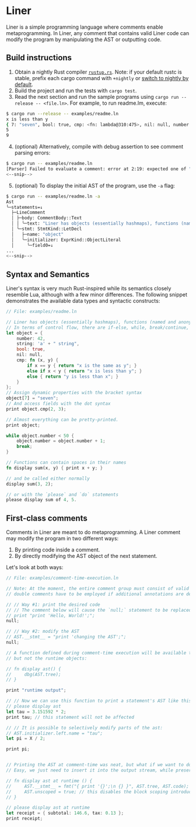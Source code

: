 # Liner

Liner is a simple programming language where comments enable metaprogramming.
In Liner, any comment that contains valid Liner code can modify the program by manipulating the AST or outputting code.

## Build instructions

1. Obtain a nightly Rust compiler [`rustup.rs`](https://rustup.rs/). Note: if your default rustc is stable, prefix each cargo command with `+nightly` or [switch to nightly by default](https://stackoverflow.com/a/58228429).
2. Build the project and run the tests with `cargo test`.
3. Read the next section and run the sample programs using `cargo run --release -- <file.ln>`. For example, to run readme.lm, execute:

```bash
$ cargo run --release -- examples/readme.ln
x is less than y
{ 7: "seven", bool: true, cmp: <fn: lambda@310:475>, nil: null, number: 42, string: "a string" }
5
9
```

4. (optional) Alternatively, compile with debug assertion to see comment parsing errors:

```bash
$ cargo run -- examples/readme.ln
[Parser] Failed to evaluate a comment: error at 2:19: expected one of "!=", "&&", "*", "+", "-", "/", ";", "<", "<=", "=", "==", ">", ">=", "[", "||", [' ' | '\t' | '\n' | '\r'], [' ' | '\t']
<--snip-->
```

5. (optional) To display the initial AST of the program, use the `-a` flag:

```bash
$ cargo run -- examples/readme.ln -a
Ast
╰─statements=↓
  ├─LineComment
  │ ├─body: CommentBody::Text
  │ │ ╰─text: "Liner has objects (essentially hashmaps), functions (named and anonymous), numbers, strings, booleans, and null.\nIn terms of control flow, there are if-else, while, break/continue, and return statements."
  │ ╰─stmt: StmtKind::LetDecl
  │   ├─name: "object"
  │   ╰─initializer: ExprKind::ObjectLiteral
  │     ╰─field0=↓
...
<--snip-->
```

## Syntax and Semantics

Liner's syntax is very much Rust-inspired while its semantics closely resemble Lua, although with a few minor differences. The following snippet demonstrates the available data types and syntactic constructs:

```rust
// File: examples/readme.ln

// Liner has objects (essentially hashmaps), functions (named and anonymous), numbers, strings, booleans, and null.
// In terms of control flow, there are if-else, while, break/continue, and return statements.
let object = {
    number: 42,
    string: 'a' + " string",
    bool: true,
    nil: null,
    cmp: fn (x, y) {
        if x == y { return "x is the same as y"; }
        else if x < y { return "x is less than y"; }
        else { return "y is less than x"; }
    }
};
// Assign dynamic properties with the bracket syntax
object[7] = "seven";
// And access fields with the dot syntax
print object.cmp(2, 3);

// Almost everything can be pretty-printed.
print object;

while object.number < 50 {
    object.number = object.number + 1;
    break;
}

// Functions can contain spaces in their names
fn display sum(x, y) { print x + y; }

// and be called either normally
display sum(3, 2);

// or with the `please` and `do` statements
please display sum of 4, 5.
```

## First-class comments

Comments in Liner are meant to do metaprogramming. A Liner comment may modify the program in two different ways:

1. By printing code inside a comment.
2. By directly modifying the AST object of the next statement.

Let's look at both ways:

```rust
// File: examples/comment-time-execution.ln

// Note: At the moment, the entire comment group must consist of valid Liner code, so
// double comments have to be employed if additional annotations are desired.

// // Way #1: print the desired code
// // The comment below will cause the `null;` statement to be replaced with a print.
// print "print 'Hello, World!';";
null;

// // Way #2: modify the AST
// AST.__stmt__ = "print 'changing the AST';";
null;

// A function defined during comment-time execution will be available to all following comments,
// but not the runtime objects:

// fn display ast() {
//     dbg(AST.tree);
// }

print "runtime output";

// // Now we can use this function to print a statement's AST like this:
// please display ast
let tau = 3.151592 * 2;
print tau; // this statement will not be affected

// // It is possible to selectively modify parts of the ast:
// AST.initializer.left.name = "tau";
let pi = X / 2;

print pi;


// Printing the AST at comment-time was neat, but what if we want to do this at runtime?
// Easy, we just need to insert it into the output stream, while preserving the existing content:

// fn display ast at runtime () {
//     AST.__stmt__ = fmt("{ print '{}';\n {} }", AST.tree, AST.code);
//     AST.unscoped = true; // this disables the block scoping introduced on the previous line
// }

// please display ast at runtime
let receipt = { subtotal: 146.6, tax: 0.13 };
print receipt;
```
